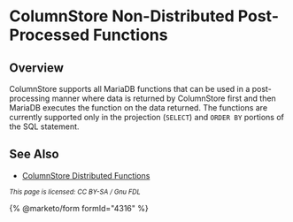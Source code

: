 # ColumnStore Non-Distributed Post-Processed Functions

## Overview

ColumnStore supports all MariaDB functions that can be used in a post-processing manner where data is returned by ColumnStore first and then MariaDB executes the function on the data returned. The functions are currently supported only in the projection (`SELECT`) and `ORDER BY` portions of the SQL statement.

## See Also

* [ColumnStore Distributed Functions](columnstore-distributed-functions.md)

<sub>_This page is licensed: CC BY-SA / Gnu FDL_</sub>

{% @marketo/form formId="4316" %}
